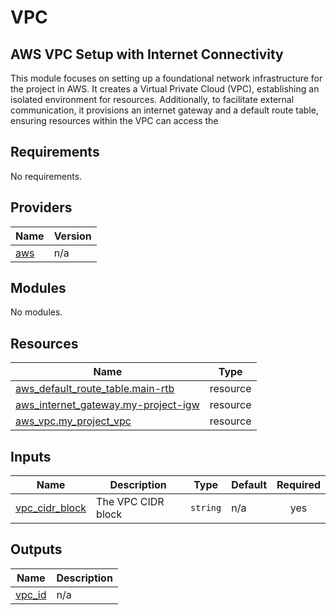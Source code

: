 # VPC

## AWS VPC Setup with Internet Connectivity

This module focuses on setting up a foundational network infrastructure for the project in AWS. It creates a Virtual Private Cloud (VPC), establishing an isolated environment for resources. Additionally, to facilitate external communication, it provisions an internet gateway and a default route table, ensuring resources within the VPC can access the 

<!-- BEGIN_TF_DOCS -->
## Requirements

No requirements.

## Providers

| Name | Version |
|------|---------|
| <a name="provider_aws"></a> [aws](#provider\_aws) | n/a |

## Modules

No modules.

## Resources

| Name | Type |
|------|------|
| [aws_default_route_table.main-rtb](https://registry.terraform.io/providers/hashicorp/aws/latest/docs/resources/default_route_table) | resource |
| [aws_internet_gateway.my-project-igw](https://registry.terraform.io/providers/hashicorp/aws/latest/docs/resources/internet_gateway) | resource |
| [aws_vpc.my_project_vpc](https://registry.terraform.io/providers/hashicorp/aws/latest/docs/resources/vpc) | resource |

## Inputs

| Name | Description | Type | Default | Required |
|------|-------------|------|---------|:--------:|
| <a name="input_vpc_cidr_block"></a> [vpc\_cidr\_block](#input\_vpc\_cidr\_block) | The VPC CIDR block | `string` | n/a | yes |

## Outputs

| Name | Description |
|------|-------------|
| <a name="output_vpc_id"></a> [vpc\_id](#output\_vpc\_id) | n/a |
<!-- END_TF_DOCS -->